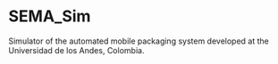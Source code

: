 # SEMA_Sim
Simulator of the automated mobile packaging system developed at the Universidad de los Andes, Colombia.
